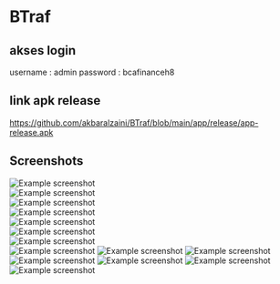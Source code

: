 # BTraf
## akses login
username : admin
password : bcafinanceh8

## link apk release
https://github.com/akbaralzaini/BTraf/blob/main/app/release/app-release.apk

## Screenshots

![Example screenshot](./images/1.jpeg)  
![Example screenshot](./images/2.jpeg)  
![Example screenshot](./images/3.jpeg)  
![Example screenshot](./images/4.jpeg)  
![Example screenshot](./images/5.jpeg)  
![Example screenshot](./images/51.jpeg)  
![Example screenshot](./images/6.jpeg)  
![Example screenshot](./images/7.jpeg) 
![Example screenshot](./images/8.jpeg)
![Example screenshot](./images/9.jpeg)
![Example screenshot](./images/10.jpeg)
![Example screenshot](./images/11.jpeg)
![Example screenshot](./images/12.jpeg)
![Example screenshot](./images/13.jpeg)
